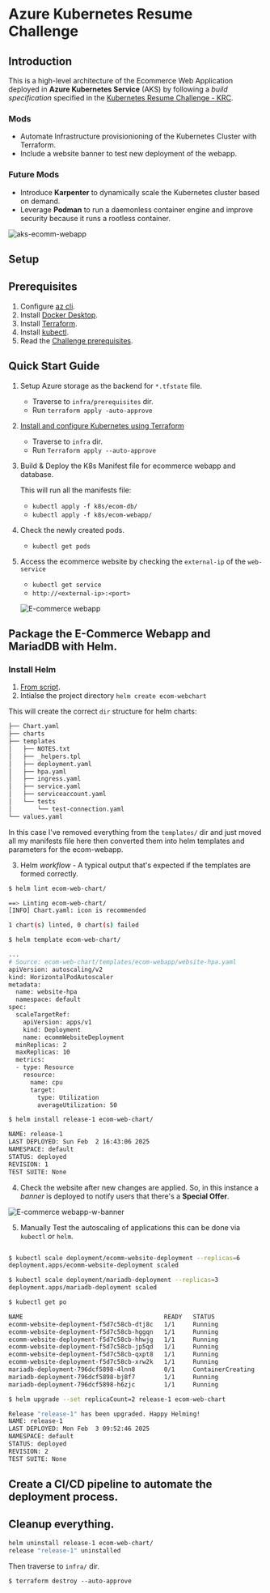 # Azure Kubernetes Resume Challenge

## Introduction

This is a high-level architecture of the Ecommerce Web Application deployed in **Azure Kubernetes Service** (AKS) by following a *build specification* specified in the [Kubernetes Resume Challenge - KRC](https://cloudresumechallenge.dev/docs/extensions/kubernetes-challenge/). 

### Mods

- Automate Infrastructure provisionioning of the Kubernetes Cluster with Terraform.
- Include a website banner to test new deployment of the webapp.

### Future Mods

- Introduce **Karpenter** to dynamically scale the Kubernetes cluster based on demand.
- Leverage **Podman** to run a daemonless container engine and improve security because it runs a rootless container.

![aks-ecomm-webapp](./assets/images/aks_cluster_westus1.png)

## Setup

## Prerequisites

1. Configure [az cli](https://learn.microsoft.com/en-us/cli/azure/install-azure-cli-linux?pivots=apt).
2. Install [Docker Desktop](https://docs.docker.com/desktop/setup/install/windows-install/).
3. Install [Terraform](https://learn.microsoft.com/en-us/azure/developer/terraform/quickstart-configure).
4. Install [kubectl](https://kubernetes.io/docs/tasks/tools/install-kubectl-linux/).
5. Read the [Challenge prerequisites](https://cloudresumechallenge.dev/docs/extensions/kubernetes-challenge/#challenge-guide).

## Quick Start Guide

1. Setup Azure storage as the backend for `*.tfstate` file.

    - Traverse to `infra/prerequisites` dir. 
    - Run `terraform apply -auto-approve` 

2. [Install and configure Kubernetes using Terraform](https://learn.microsoft.com/en-us/azure/aks/learn/quick-kubernetes-deploy-terraform?pivots=development-environment-azure-cli)

    - Traverse to `infra` dir.
    - Run `Terraform apply --auto-approve`

3. Build & Deploy the K8s Manifest file for ecommerce webapp and database.

    This will run all the manifests file:
    - `kubectl apply -f k8s/ecom-db/`
    - `kubectl apply -f k8s/ecom-webapp/`

4. Check the newly created pods.

    - `kubectl get pods`

5. Access the ecommerce website by checking the `external-ip` of the `web-service`

    - `kubectl get service`
    - `http://<external-ip>:<port>`

    ![E-commerce webapp](./assets/images/kk_ecom_webapp.png)

## Package the E-Commerce Webapp and MariadDB with Helm.

### Install Helm

1. [From script](https://helm.sh/docs/intro/install/#from-script).
2. Intialse the project directory `helm create ecom-webchart`

This will create the correct `dir` structure for helm charts:

```bash
├── Chart.yaml
├── charts
├── templates
│   ├── NOTES.txt
│   ├── _helpers.tpl
│   ├── deployment.yaml
│   ├── hpa.yaml
│   ├── ingress.yaml
│   ├── service.yaml
│   ├── serviceaccount.yaml
│   └── tests
│       └── test-connection.yaml
└── values.yaml
```

In this case I've removed everything from the `templates/` dir and just moved all my manifests file here then converted them into helm templates and parameters for the ecom-webapp.

3. Helm *workflow* - A typical output that's expected if the templates are formed correctly.

```bash
$ helm lint ecom-web-chart/

==> Linting ecom-web-chart/
[INFO] Chart.yaml: icon is recommended

1 chart(s) linted, 0 chart(s) failed

$ helm template ecom-web-chart/

...
# Source: ecom-web-chart/templates/ecom-webapp/website-hpa.yaml
apiVersion: autoscaling/v2
kind: HorizontalPodAutoscaler
metadata:
  name: website-hpa
  namespace: default
spec:
  scaleTargetRef:
    apiVersion: apps/v1
    kind: Deployment
    name: ecommWebsiteDeployment
  minReplicas: 2
  maxReplicas: 10
  metrics:
  - type: Resource
    resource:
      name: cpu
      target:
        type: Utilization
        averageUtilization: 50

$ helm install release-1 ecom-web-chart/

NAME: release-1
LAST DEPLOYED: Sun Feb  2 16:43:06 2025
NAMESPACE: default
STATUS: deployed
REVISION: 1
TEST SUITE: None

```

4. Check the website after new changes are applied. So, in this instance a *banner* is deployed to notify users that there's a
**Special Offer**.

![E-commerce webapp-w-banner](./assets/images/kk_ecom_webapp_banner.png)

5. Manually Test the autoscaling of applications this can be done via `kubectl` or `helm`.
```bash

$ kubectl scale deployment/ecomm-website-deployment --replicas=6
deployment.apps/ecomm-website-deployment scaled

$ kubectl scale deployment/mariadb-deployment --replicas=3
deployment.apps/mariadb-deployment scaled

$ kubectl get po

NAME                                       READY   STATUS              RESTARTS   AGE
ecomm-website-deployment-f5d7c58cb-dtj8c   1/1     Running             0          2m41s
ecomm-website-deployment-f5d7c58cb-hggqn   1/1     Running             0          2m41s
ecomm-website-deployment-f5d7c58cb-hhwjg   1/1     Running             0          2m41s
ecomm-website-deployment-f5d7c58cb-jp5qd   1/1     Running             0          12h
ecomm-website-deployment-f5d7c58cb-qxpt8   1/1     Running             0          2m41s
ecomm-website-deployment-f5d7c58cb-xrw2k   1/1     Running             0          2m41s
mariadb-deployment-796dcf5898-4lnn8        0/1     ContainerCreating   0          4s
mariadb-deployment-796dcf5898-bj8f7        1/1     Running             0          4s
mariadb-deployment-796dcf5898-h6zjc        1/1     Running             0          12h

$ helm upgrade --set replicaCount=2 release-1 ecom-web-chart

Release "release-1" has been upgraded. Happy Helming!
NAME: release-1
LAST DEPLOYED: Mon Feb  3 09:52:46 2025
NAMESPACE: default
STATUS: deployed
REVISION: 2
TEST SUITE: None
```

## Create a CI/CD pipeline to automate the deployment process.



## Cleanup everything.

```bash
helm uninstall release-1 ecom-web-chart/
release "release-1" uninstalled
```

Then traverse to `infra/` dir.

`$ terraform destroy --auto-approve`